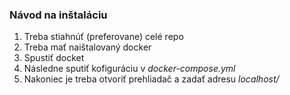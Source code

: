 ### Návod na inštaláciu
1. Treba stiahnúť (preferovane) celé repo
2. Treba mať naištalovaný docker
3. Spustiť docket
4. Následne sputiť kofiguráciu v *docker-compose.yml*
5. Nakoniec je treba otvoriť prehliadač a zadať adresu *localhost/*
